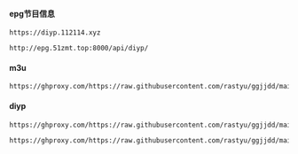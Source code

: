 #### epg节目信息
```
https://diyp.112114.xyz
```
```
http://epg.51zmt.top:8000/api/diyp/
```
#### m3u
```
https://ghproxy.com/https://raw.githubusercontent.com/rastyu/ggjjdd/main/iptv/iptv.m3u
```
#### diyp
```
https://ghproxy.com/https://raw.githubusercontent.com/rastyu/ggjjdd/main/iptv/diyp.txt
```

```
https://ghproxy.com/https://raw.githubusercontent.com/rastyu/ggjjdd/main/iptv/sxg.m3u
```
